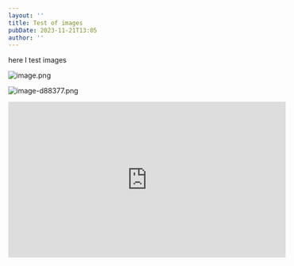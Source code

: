 ```yaml
---
layout: ''
title: Test of images
pubDate: 2023-11-21T13:05
author: ''
---
```


here I test images

![image.png](images/tutorials/image.png)

![image-d88377.png](images/tutorials/image-d88377.png)

<iframe src="https://www.youtube.com/embed/EnddOHbeI_Q?si=5zUmjDx_FDYK6NYd" width="560" height="315" title="YouTube video player" frameborder="0" allow="accelerometer; autoplay; clipboard-write; encrypted-media; gyroscope; picture-in-picture; web-share" allowfullscreen=""></iframe>